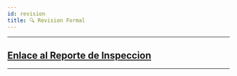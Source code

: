 ```yaml
---
id: revision
title: 🔍 Revision Formal
---
```


---
<a href="https://docs.google.com/spreadsheets/d/1cMMkOO7M4I5vphCJ3VjyV-TZWt4I_r2usZpU1LHQGEQ/edit?usp=sharing" target="_blank">Enlace al Reporte de Inspeccion</a>
---
---